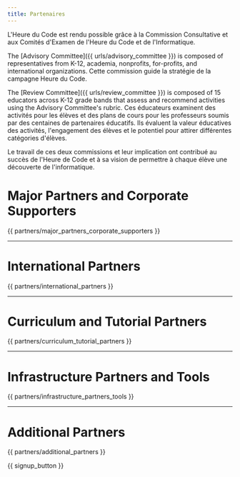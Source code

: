 ```yaml
---
title: Partenaires
---
```


L'Heure du Code est rendu possible grâce à la Commission Consultative et aux Comités d'Examen de l'Heure du Code et de l'Informatique.

The [Advisory Committee]({{ urls/advisory_committee }}) is composed of representatives from K-12, academia, nonprofits, for-profits, and international organizations. Cette commission guide la stratégie de la campagne Heure du Code.

The [Review Committee]({{ urls/review_committee }}) is composed of 15 educators across K-12 grade bands that assess and recommend activities using the Advisory Committee's rubric. Ces éducateurs examinent des activités pour les élèves et des plans de cours pour les professeurs soumis par des centaines de partenaires éducatifs. Ils évaluent la valeur éducatives des activités, l'engagement des élèves et le potentiel pour attirer différentes catégories d'élèves.

Le travail de ces deux commissions et leur implication ont contribué au succès de l'Heure de Code et à sa vision de permettre à chaque élève une découverte de l'informatique.

# Major Partners and Corporate Supporters

{{ partners/major_partners_corporate_supporters }}

* * *

# International Partners

{{ partners/international_partners }}

* * *

# Curriculum and Tutorial Partners

{{ partners/curriculum_tutorial_partners }}

* * *

# Infrastructure Partners and Tools

{{ partners/infrastructure_partners_tools }}

* * *

# Additional Partners

{{ partners/additional_partners }}

{{ signup_button }}